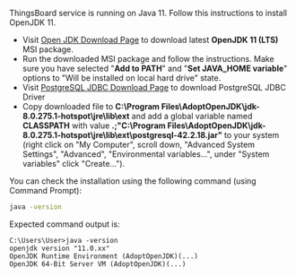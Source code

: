ThingsBoard service is running on Java 11. Follow this instructions to install OpenJDK 11.

 * Visit [Open JDK Download Page](https://adoptopenjdk.net/index.html) to download latest **OpenJDK 11 (LTS)** MSI package.
 * Run the downloaded MSI package and follow the instructions. 
 Make sure you have selected "**Add to PATH**" and "**Set JAVA_HOME variable**" options to "Will be installed on local hard drive" state.
 * Visit [PostgreSQL JDBC Download Page](https://jdbc.postgresql.org/download.html) to download PostgreSQL JDBC Driver
 * Copy downloaded file to **C:\Program Files\AdoptOpenJDK\jdk-8.0.275.1-hotspot\jre\lib\ext** and add a global variable named **CLASSPATH** with value **.;"C:\Program Files\AdoptOpenJDK\jdk-8.0.275.1-hotspot\jre\lib\ext\postgresql-42.2.18.jar"** to your system (right click on "My Computer", scroll down, "Advanced System Settings", "Advanced", "Environmental variables...", under "System variables" click "Create...").


You can check the installation using the following command (using Command Prompt):

```bash
java -version
```

Expected command output is:

```text
C:\Users\User>java -version
openjdk version "11.0.xx"
OpenJDK Runtime Environment (AdoptOpenJDK)(...)
OpenJDK 64-Bit Server VM (AdoptOpenJDK)(...)
```
